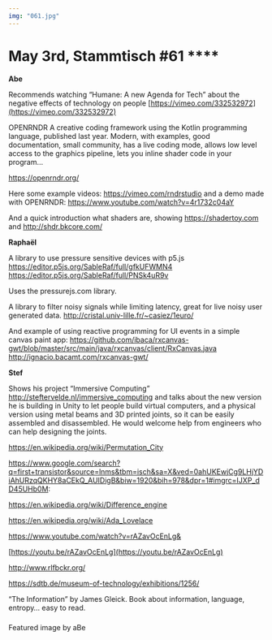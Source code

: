 ```yaml
---
img: "061.jpg"
---
```


# **May 3rd, Stammtisch #61** ****

**Abe**

Recommends watching “Humane: A new Agenda for Tech” about the negative effects of technology on people [https://vimeo.com/332532972](https://vimeo.com/332532972)

OPENRNDR
A creative coding framework using the Kotlin programming language, published last year. Modern, with examples, good documentation, small community, has a live coding mode, allows low level access to the graphics pipeline, lets you inline shader code in your program…

https://openrndr.org/


Here some example videos: https://vimeo.com/rndrstudio and a demo made with OPENRNDR: https://www.youtube.com/watch?v=4r1732c04aY

And a quick introduction what shaders are, showing https://shadertoy.com and http://shdr.bkcore.com/

**Raphaël**

A library to use pressure sensitive devices with p5.js
https://editor.p5js.org/SableRaf/full/gfkUFWMN4
https://editor.p5js.org/SableRaf/full/PNSk4uR9v
 
Uses the pressurejs.com library.

A library to filter noisy signals while limiting latency, great for live noisy user generated data.
http://cristal.univ-lille.fr/~casiez/1euro/

And example of using reactive programming for UI events in a simple canvas paint app:
https://github.com/ibaca/rxcanvas-gwt/blob/master/src/main/java/rxcanvas/client/RxCanvas.java
http://ignacio.bacamt.com/rxcanvas-gwt/
 
**Stef**

Shows his project “Immersive Computing”
http://steftervelde.nl/immersive_computing
and talks about the new version he is building in Unity to let people build virtual computers, and a physical version using metal beams and 3D printed joints, so it can be easily assembled and disassembled. He would welcome help from engineers who can help designing the joints.


https://en.wikipedia.org/wiki/Permutation_City

https://www.google.com/search?q=first+transistor&source=lnms&tbm=isch&sa=X&ved=0ahUKEwjCg9LHjYDiAhURzqQKHY8aCEkQ_AUIDigB&biw=1920&bih=978&dpr=1#imgrc=IJXP_dD45UHb0M:

https://en.wikipedia.org/wiki/Difference_engine

https://en.wikipedia.org/wiki/Ada_Lovelace

https://www.youtube.com/watch?v=rAZavOcEnLg&


[https://youtu.be/rAZavOcEnLg](https://youtu.be/rAZavOcEnLg)

http://www.rlfbckr.org/

https://sdtb.de/museum-of-technology/exhibitions/1256/

“The Information” by James Gleick. Book about information, language, entropy… easy to read.

###

Featured image by aBe

